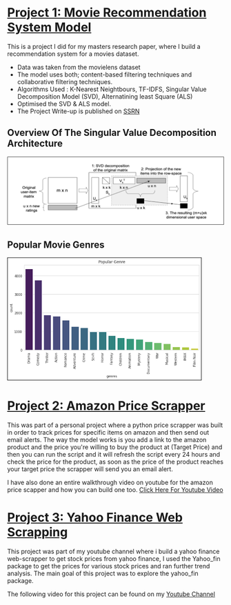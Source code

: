 # [Project 1: Movie Recommendation System Model](https://github.com/RonitMalik/Movie-Recommendation-System-)

This is a project I did for my masters research paper, where I build a recommendation system for a movies dataset.

* Data was taken from the movielens dataset 
* The model uses both; content-based filtering techniques and collaborative filtering techniques. 
* Algorithms Used : K-Nearest Neightbours, TF-IDFS, Singular Value Decomposition Model (SVD), Alternatining least Square (ALS) 
* Optimised the SVD & ALS model. 
* The Project Write-up is published on [SSRN](https://papers.ssrn.com/sol3/papers.cfm?abstract_id=3791837)

## Overview Of The Singular Value Decomposition Architecture  
![](images/Picture%201.png) 
## Popular Movie Genres  
![](images/Picture%202.png)


# [Project 2: Amazon Price Scrapper](https://github.com/RonitMalik/BlackFriday_pythonScrapper)

This was part of a personal project where a python price scrapper was built in order to track prices for specific items on amazon and then send out email alerts. 
The way the model works is you add a link to the amazon product and the price you're willing to buy the product at (Target Price) and then you can run the script and it will refresh the script every 24 hours and check the price for the product, as soon as the price of the product reaches your target price the scrapper will send you an email alert. 

I have also done an entire walkthrough video on youtube for the amazon price scapper and how you can build one too. [Click Here For Youtube Video](https://www.youtube.com/watch?v=vO668yAX3p8)

# [Project 3: Yahoo Finance Web Scrapping](https://github.com/RonitMalik/BlackFriday_pythonScrapper)

This project was part of my youtube channel where i build a yahoo finance web-scrapper to get stock prices from yahoo finance, I used the Yahoo_fin package to get the prices for various stock prices and ran further trend analysis. The main goal of this project was to explore the yahoo_fin package. 

The following video for this project can be found on my [Youtube Channel](https://www.youtube.com/watch?v=AsxpHMq2auc&t=656s)
